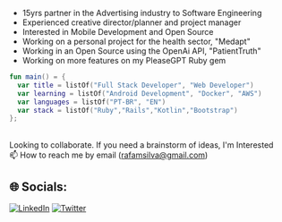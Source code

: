 
* 15yrs partner in the Advertising industry to Software Engineering
* Experienced creative director/planner and project manager
* Interested in Mobile Development and Open Source
* Working on a personal project for the health sector, "Medapt"
* Working in an Open Source using the OpenAi API, "PatientTruth"
* Working on more features on my PleaseGPT Ruby gem

```kotlin
fun main() = {
  var title = listOf("Full Stack Developer", "Web Developer")
  var learning = listOf("Android Development", "Docker", "AWS")
  var languages = listOf("PT-BR", "EN")
  var stack = listOf("Ruby","Rails","Kotlin","Bootstrap")
};
```

<br> Looking to collaborate. If you need a brainstorm of ideas, I'm Interested
<br> 📫 How to reach me by email (rafamsilva@gmail.com)

## 🌐 Socials:
[![LinkedIn](https://img.shields.io/badge/LinkedIn-%230077B5.svg?logo=linkedin&logoColor=white)](https://linkedin.com/in/rafamsilva) 
[![Twitter](https://img.shields.io/badge/Twitter-%231DA1F2.svg?logo=Twitter&logoColor=white)](https://twitter.com/rafamsilva) 
<!-- Proudly created with GPRM ( https://gprm.itsvg.in ) -->
